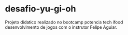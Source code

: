 # desafio-yu-gi-oh
 Projeto didatico realizado no bootcamp potencia tech ifood desenvolvimento de jogos com o instrutor Felipe Aguiar.
